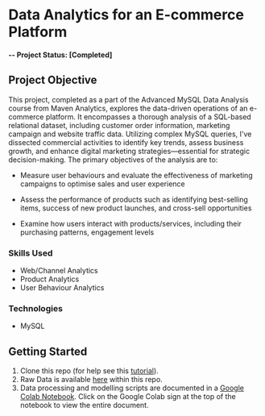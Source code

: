 
# Data Analytics for an E-commerce Platform

#### -- Project Status: [Completed]

## Project Objective
This project, completed as a part of the Advanced MySQL Data Analysis course from Maven Analytics, explores the data-driven operations of an e-commerce platform. It encompasses a thorough analysis of a SQL-based relational dataset, including customer order information, marketing campaign and website traffic data. Utilizing complex MySQL queries, I've dissected commercial activities to identify key trends, assess business growth, and enhance digital marketing strategies—essential for strategic decision-making. The primary objectives of the analysis are to:

- Measure user behaviours and evaluate the effectiveness of marketing campaigns to optimise sales and user experience

- Assess the performance of products such as identifying best-selling items, success of new product launches, and cross-sell opportunities

- Examine how users interact with products/services, including their purchasing patterns, engagement levels

### Skills Used
* Web/Channel Analytics
* Product Analytics
* User Behaviour Analytics

### Technologies
* MySQL

## Getting Started

1. Clone this repo (for help see this [tutorial](https://help.github.com/articles/cloning-a-repository/)).
2. Raw Data is available [here](https://github.com/khinydnlin/portfolio/blob/main/Fire%20False%20Alarm%20Predictions%20(London)/dataset.zip) within this repo.   
3. Data processing and modelling scripts are documented in a [Google Colab Notebook](https://github.com/khinydnlin/portfolio/blob/main/Fire%20False%20Alarm%20Predictions%20(London)/Fire%20False%20Alarm%20Predictions%20London%202023.ipynb). Click on the Google Colab sign at the top of the notebook to view the entire document.

